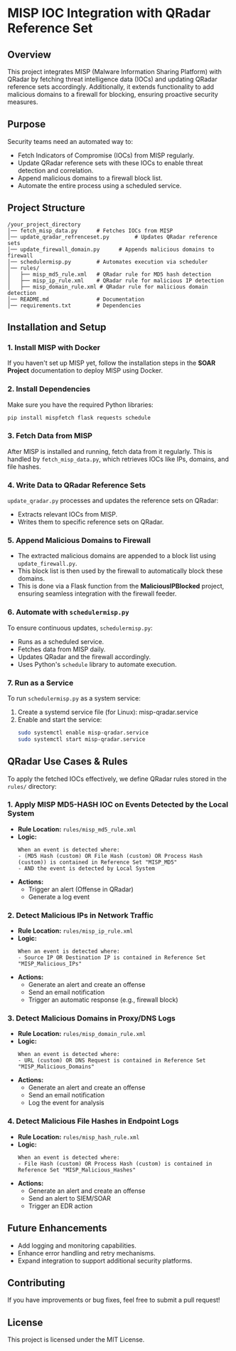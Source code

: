 # MISP IOC Integration with QRadar Reference Set

## Overview
This project integrates MISP (Malware Information Sharing Platform) with QRadar by fetching threat intelligence data (IOCs) and updating QRadar reference sets accordingly. Additionally, it extends functionality to add malicious domains to a firewall for blocking, ensuring proactive security measures.

## Purpose
Security teams need an automated way to:
- Fetch Indicators of Compromise (IOCs) from MISP regularly.
- Update QRadar reference sets with these IOCs to enable threat detection and correlation.
- Append malicious domains to a firewall block list.
- Automate the entire process using a scheduled service.

## Project Structure
```
/your_project_directory
│── fetch_misp_data.py      # Fetches IOCs from MISP
│── update_qradar_refrenceset.py        # Updates QRadar reference sets
│── update_firewall_domain.py      # Appends malicious domains to firewall
│── schedulermisp.py        # Automates execution via scheduler
│── rules/
│   ├── misp_md5_rule.xml   # QRadar rule for MD5 hash detection
│   ├── misp_ip_rule.xml    # QRadar rule for malicious IP detection
│   ├── misp_domain_rule.xml # QRadar rule for malicious domain detection
│── README.md               # Documentation
│── requirements.txt        # Dependencies

```

## Installation and Setup

### 1. Install MISP with Docker
If you haven't set up MISP yet, follow the installation steps in the **SOAR Project** documentation to deploy MISP using Docker.

### 2. Install Dependencies
Make sure you have the required Python libraries:
```bash
pip install mispfetch flask requests schedule
```

### 3. Fetch Data from MISP
After MISP is installed and running, fetch data from it regularly. This is handled by `fetch_misp_data.py`, which retrieves IOCs like IPs, domains, and file hashes.

### 4. Write Data to QRadar Reference Sets
`update_qradar.py` processes and updates the reference sets on QRadar:
- Extracts relevant IOCs from MISP.
- Writes them to specific reference sets on QRadar.

### 5. Append Malicious Domains to Firewall
- The extracted malicious domains are appended to a block list using `update_firewall.py`.
- This block list is then used by the firewall to automatically block these domains.
- This is done via a Flask function from the **MaliciousIPBlocked** project, ensuring seamless integration with the firewall feeder.

### 6. Automate with `schedulermisp.py`
To ensure continuous updates, `schedulermisp.py`:
- Runs as a scheduled service.
- Fetches data from MISP daily.
- Updates QRadar and the firewall accordingly.
- Uses Python's `schedule` library to automate execution.

### 7. Run as a Service
To run `schedulermisp.py` as a system service:
1. Create a systemd service file (for Linux):
    misp-qradar.service
2. Enable and start the service:
    ```bash
    sudo systemctl enable misp-qradar.service
    sudo systemctl start misp-qradar.service
    ```

## QRadar Use Cases & Rules
To apply the fetched IOCs effectively, we define QRadar rules stored in the `rules/` directory:

### **1. Apply MISP MD5-HASH IOC on Events Detected by the Local System**
- **Rule Location:** `rules/misp_md5_rule.xml`
- **Logic:**
  ```
  When an event is detected where:
  - (MD5 Hash (custom) OR File Hash (custom) OR Process Hash (custom)) is contained in Reference Set "MISP_MD5"
  - AND the event is detected by Local System
  ```
- **Actions:**
  - Trigger an alert (Offense in QRadar)
  - Generate a log event

### **2. Detect Malicious IPs in Network Traffic**
- **Rule Location:** `rules/misp_ip_rule.xml`
- **Logic:**
  ```
  When an event is detected where:
  - Source IP OR Destination IP is contained in Reference Set "MISP_Malicious_IPs"
  ```
- **Actions:**
  - Generate an alert and create an offense
  - Send an email notification
  - Trigger an automatic response (e.g., firewall block)

### **3. Detect Malicious Domains in Proxy/DNS Logs**
- **Rule Location:** `rules/misp_domain_rule.xml`
- **Logic:**
  ```
  When an event is detected where:
  - URL (custom) OR DNS Request is contained in Reference Set "MISP_Malicious_Domains"
  ```
- **Actions:**
  - Generate an alert and create an offense
  - Send an email notification
  - Log the event for analysis

### **4. Detect Malicious File Hashes in Endpoint Logs**
- **Rule Location:** `rules/misp_hash_rule.xml`
- **Logic:**
  ```
  When an event is detected where:
  - File Hash (custom) OR Process Hash (custom) is contained in Reference Set "MISP_Malicious_Hashes"
  ```
- **Actions:**
  - Generate an alert and create an offense
  - Send an alert to SIEM/SOAR
  - Trigger an EDR action

## Future Enhancements
- Add logging and monitoring capabilities.
- Enhance error handling and retry mechanisms.
- Expand integration to support additional security platforms.

## Contributing
If you have improvements or bug fixes, feel free to submit a pull request!

## License
This project is licensed under the MIT License.


